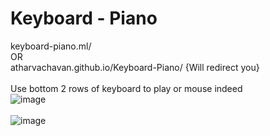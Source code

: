 # Keyboard - Piano
keyboard-piano.ml/ <br> OR <br> atharvachavan.github.io/Keyboard-Piano/  {Will redirect you} <br><br>
Use bottom 2 rows of keyboard to play or mouse indeed
<br>
![image](https://user-images.githubusercontent.com/35627981/116963320-29d10b80-acc6-11eb-8c11-bcf2dd8388aa.png)
<br><br>
![image](https://user-images.githubusercontent.com/35627981/116963356-3f463580-acc6-11eb-9aab-22f5b39ce981.png)
